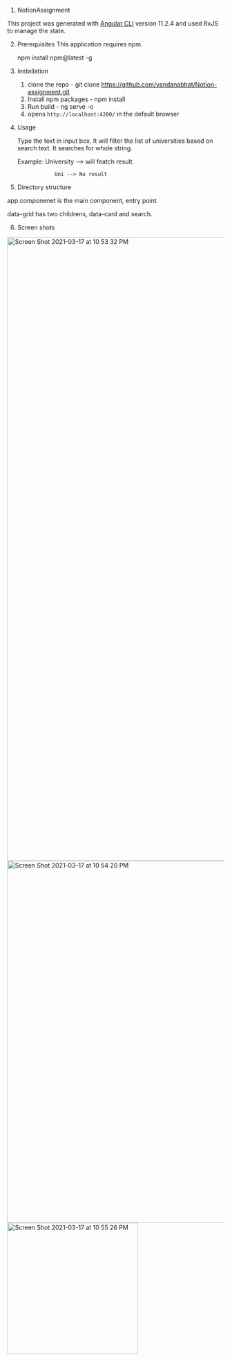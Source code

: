 1. NotionAssignment

This project was generated with [Angular CLI](https://github.com/angular/angular-cli) version 11.2.4 and used RxJS to manage the state.

2. Prerequisites
    This application requires npm. 

    npm install npm@latest -g 

3. Installation

    1. clone the repo - 
        git clone https://github.com/vandanabhat/Notion-assignment.git
    2. Install npm packages -
        npm install
    3. Run build -
        ng serve -o
    4. opens `http://localhost:4200/` in the default browser        



4. Usage
    
   Type the text in input box. It will filter the list of universities based on search text. It searches for whole string.

   Example: University --> will featch result.

                   Uni --> No result


5. Directory structure
 
  app.componenet is the main component, entry point. 

  data-grid has two childrens, data-card and search.
  
  
6. Screen shots

<img width="1440" alt="Screen Shot 2021-03-17 at 10 53 32 PM" src="https://user-images.githubusercontent.com/7732408/111579869-008b0900-8774-11eb-8b58-81f8a8534101.png">
<img width="836" alt="Screen Shot 2021-03-17 at 10 54 20 PM" src="https://user-images.githubusercontent.com/7732408/111579891-0680ea00-8774-11eb-8d86-39ec6e630961.png">
<img width="303" alt="Screen Shot 2021-03-17 at 10 55 26 PM" src="https://user-images.githubusercontent.com/7732408/111579905-0d0f6180-8774-11eb-9c84-a7710afb2c55.png">


 

